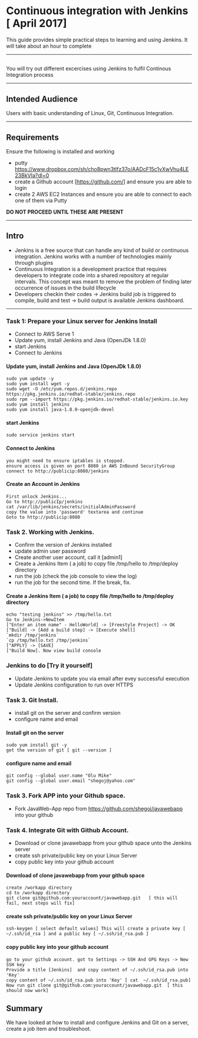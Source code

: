 #  Continuous integration with Jenkins [ April 2017]

This guide provides simple practical steps to learning and using Jenkins. It will take about an hour to complete

---

## 

You will try out different excercises using Jenkins to fulfil Continous Integration process

---

## Intended Audience

Users with basic understanding of Linux, Git, Continuous Integration.

---

## Requirements

Ensure the following is installed and working

- putty https://www.dropbox.com/sh/cho8pwn3tlfz37o/AADcF15c1vXwVhu4LE23BkVIa?dl=0 
- create a Github account [https://github.com/] and ensure you are able to login
- create 2 AWS EC2 Instances and ensure you are able to connect to each one of them via Putty

**DO NOT PROCEED UNTIL THESE ARE PRESENT**

---

## Intro

- Jenkins is a free source that can handle any kind of build or continuous integration. Jenkins works with a number of technologies mainly through plugins
- Continuous Integration is a development practice that requires developers to integrate code into a shared repository at regular intervals. This concept was meant to remove the problem of finding later occurrence of issues in the build lifecycle
- Developers checkin their codes -> Jenkins build job is triggered to compile, build and test -> build output is available Jenkins dashboard.


---

###  Task 1: Prepare your Linux server for Jenkins Install

- Connect to AWS Serve 1
- Update yum, install Jenkins and Java (OpenJDk 1.8.0)
- start Jenkins 
- Connect to Jenkins 

#### Update yum, install Jenkins and Java (OpenJDk 1.8.0)

    sudo yum update -y
    sudo yum install wget -y
    sudo wget -O /etc/yum.repos.d/jenkins.repo https://pkg.jenkins.io/redhat-stable/jenkins.repo
    sudo rpm --import https://pkg.jenkins.io/redhat-stable/jenkins.io.key
    sudo yum install jenkins
    sudo yum install java-1.8.0-openjdk-devel


#### start Jenkins

    sudo service jenkins start


#### Connect to Jenkins  

    you might need to ensure iptables is stopped.
    ensure access is given on port 8080 in AWS InBound SecurityGroup
    connect to http://publicip:8080/jenkins


#### Create an Account in Jenkins

    First unlock Jenkins...
    Go to http://publicIp/jenkins
    cat /var/lib/jenkins/secrets/initialAdminPassword
    copy the value into 'password' textarea and continue
    Goto to http://publicip:8080



### Task 2. Working with Jenkins.

- Confirm the version of Jenkins installed
- update admin user password
- Create another user account, call it [admin1]
- Create a Jenkins Item ( a job) to copy file /tmp/hello to /tmp/deploy directory
- run the job (check the job console to view the log)
- run the job for the second time. If the break, fix.


#### Create a Jenkins Item ( a job) to copy file /tmp/hello to /tmp/deploy directory

    echo "testing jenkins" >> /tmp/hello.txt
    Go to Jenkins->NewItem 
    ["Enter an item name" - HelloWorld] -> [Freestyle Project] -> OK
    ["Build] -> [Add a build step] -> [Execute shell] 
    `mkdir /tmp/jenkins`
    `cp /tmp/hello.txt /tmp/jenkins`
    ["APPLY] -> [SAVE]
    ["Build Now]. Now view build console 


### Jenkins to do [Try it  yourself]
- Update Jenkins to update you via email after evey successful execution 
- Update Jenkins configuration to run over HTTPS




### Task 3. Git Install.

- install git on the server and confirm version
- configure name and email

#### Install git on the server

    sudo yum install git -y
    get the version of git [ git --version ]

#### configure name and email

    git config --global user.name "Olu Mike"
    git config --global user.email "shegoj@yahoo.com"

### Task 3. Fork APP into your Github space.

- Fork JavaWeb-App repo from https://github.com/shegoj/javawebapp  into your github



### Task 4. Integrate Git with Github Account.

- Download or clone javawebapp from your github space unto the Jenkins server
- create ssh private/public key on your Linux Server
- copy public key into your github account 

#### Download of clone javawebapp from your github space

    create /workapp directory
    cd to /workapp directory
    git clone git@github.com:youraccount/javawebapp.git   [ this will fail, next steps will fix]

#### create ssh private/public key on your Linux Server

    ssh-keygen [ select default values] This will create a private key [ ~/.ssh/id_rsa ] and a public key [ ~/.ssh/id_rsa.pub ]

#### copy public key into your github account 

    go to your github account. got to Settings -> SSH And GPG Keys -> New SSH key
    Provide a title [Jenkins]  and copy content of ~/.ssh/id_rsa.pub into 'Key'
    copy content of ~/.ssh/id_rsa.pub into 'Key' [ cat  ~/.ssh/id_rsa.pub]
    Now run git clone git@github.com:youraccount/javawebapp.git  [ this should now work]




## Summary

We have looked at how to install and configure Jenkins and Git on a server, create a job item and troubleshoot.
